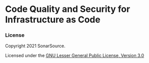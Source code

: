 Code Quality and Security for Infrastructure as Code
==========

### License

Copyright 2021 SonarSource.

Licensed under the [GNU Lesser General Public License, Version 3.0](https://www.gnu.org/licenses/lgpl.txt)
